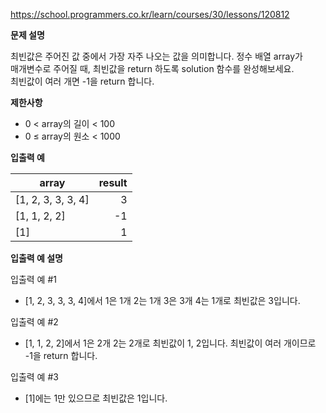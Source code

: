 https://school.programmers.co.kr/learn/courses/30/lessons/120812

**문제 설명**

최빈값은 주어진 값 중에서 가장 자주 나오는 값을 의미합니다. 정수 배열 array가 <br> 
매개변수로 주어질 때, 최빈값을 return 하도록 solution 함수를 완성해보세요. <br> 
최빈값이 여러 개면 -1을 return 합니다.

**제한사항**

- 0 < array의 길이 < 100
- 0 ≤ array의 원소 < 1000

**입출력 예**

| array              | 	result |
|--------------------|--------:|
| [1, 2, 3, 3, 3, 4] |      	3 |
| [1, 1, 2, 2]       |     	-1 |
| [1]                |      	1 |

**입출력 예 설명**

입출력 예 #1

- [1, 2, 3, 3, 3, 4]에서 1은 1개 2는 1개 3은 3개 4는 1개로 최빈값은 3입니다.

입출력 예 #2

- [1, 1, 2, 2]에서 1은 2개 2는 2개로 최빈값이 1, 2입니다. 최빈값이 여러 개이므로 -1을 return 합니다.

입출력 예 #3

- [1]에는 1만 있으므로 최빈값은 1입니다.